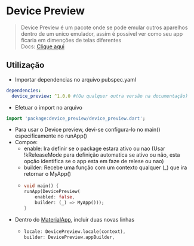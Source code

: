 # Device Preview
>Device Preview é um pacote onde se pode emular outros aparelhos dentro de um unico emulador, assim é possivel ver como seu app ficaria em dimenções de telas diferentes<br>
Docs: [Clique aqui](https://pub.dev/packages/device_preview)<br>
## Utilização
- Importar dependencias no arquivo pubspec.yaml
```yaml
dependencies:
  device_preview: ^1.0.0 #(Ou qualquer outra versão na documentação)
```
- Efetuar o import no arquivo
```dart
import 'package:device_preview/device_preview.dart';
```
-   Para usar o Device preview, devi-se configura-lo no main() especificamente no runApp()
-   Compoe:
    -   enable: Ira definir se o package estara ativo ou nao (Usar !kReleaseMode para definição automatica se ativo ou não, esta opção identifica se o app esta em faze de relese ou nao)
    -   builder: Recebe uma função com um contexto qualquer (_) que ira retornar o MyApp()
    -   ```dart
        void main() {
        runApp(DevicePreview(
            enabled: false,
            builder: (_) => MyApp()));
        }
        ```
-   Dentro do [MaterialApp](../../Flutter/Apoio_Widgets/MateralApp.md), incluir duas novas linhas
    -   ```dart
        locale: DevicePreview.locale(context),
        builder: DevicePreview.appBuilder,
        ```